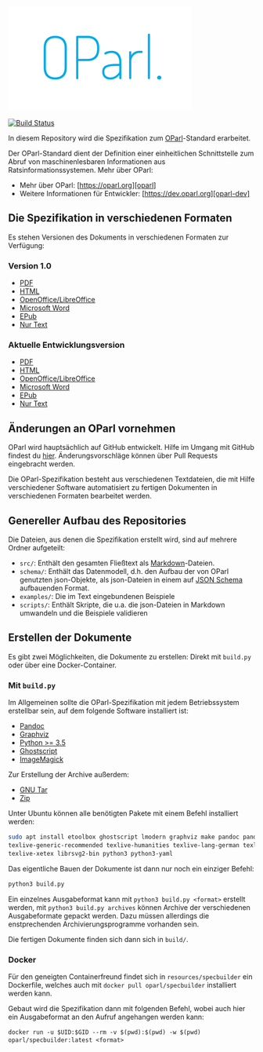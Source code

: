 [![OParl Wortmarke](https://raw.githubusercontent.com/OParl/brand/master/wortmarke/oparl-wortmarke-rgb-m.png)][oparl]

[![Build Status](https://travis-ci.org/OParl/spec.svg)][travis]

In diesem Repository wird die Spezifikation zum [OParl][oparl]-Standard erarbeitet.

Der OParl-Standard dient der Definition einer einheitlichen Schnittstelle zum Abruf von
maschinenlesbaren Informationen aus Ratsinformationssystemen. Mehr über OParl:

- Mehr über OParl:  [https://oparl.org][oparl]
- Weitere Informationen für Entwickler: [https://dev.oparl.org][oparl-dev]

## Die Spezifikation in verschiedenen Formaten

Es stehen Versionen des Dokuments in verschiedenen Formaten zur Verfügung:

### Version 1.0

* [PDF][spec-1-0-pdf]
* [HTML][spec-1-0-html]
* [OpenOffice/LibreOffice][spec-1-0-odt]
* [Microsoft Word][spec-1-0-docx]
* [EPub][spec-1-0-epub]
* [Nur Text][spec-1-0-txt]

### Aktuelle Entwicklungsversion

* [PDF][spec-master-pdf]
* [HTML][spec-master-html]
* [OpenOffice/LibreOffice][spec-master-odt]
* [Microsoft Word][spec-master-docx]
* [EPub][spec-master-epub]
* [Nur Text][spec-master-txt]


## Änderungen an OParl vornehmen

OParl wird hauptsächlich auf GitHub entwickelt. Hilfe im Umgang mit GitHub findest du [hier][github-help]. Änderungsvorschläge können über Pull Requests eingebracht werden.

Die OParl-Spezifikation besteht aus verschiedenen Textdateien, die mit Hilfe verschiedener
Software automatisiert zu fertigen Dokumenten in verschiedenen Formaten bearbeitet werden.

## Genereller Aufbau des Repositories

Die Dateien, aus denen die Spezifikation erstellt wird, sind auf mehrere Ordner aufgeteilt:

 - `src/`:  Enthält den gesamten Fließtext als [Markdown][markdown-help]-Dateien.
 - `schema/`: Enthält das Datenmodell, d.h. den Aufbau der von OParl genutzten json-Objekte, als json-Dateien in einem
 auf [JSON Schema][json-schema] aufbauenden Format.
 - `examples/`: Die im Text eingebundenen Beispiele
 - `scripts/`: Enthält Skripte, die u.a. die json-Dateien in Markdown umwandeln und die Beispiele validieren

## Erstellen der Dokumente

Es gibt zwei Möglichkeiten, die Dokumente zu erstellen: Direkt mit `build.py` oder über eine Docker-Container.

### Mit `build.py`

Im Allgemeinen sollte die OParl-Spezifikation mit jedem Betriebssystem erstellbar
sein, auf dem folgende Software installiert ist:

- [Pandoc][pandoc]
- [Graphviz][graphviz]
- [Python >= 3.5][python]
- [Ghostscript][ghostscript]
- [ImageMagick][imagemagick]

Zur Erstellung der Archive außerdem:

- [GNU Tar][tar]
- [Zip][zip]

Unter Ubuntu können alle benötigten Pakete mit einem Befehl installiert werden:

```bash
sudo apt install etoolbox ghostscript lmodern graphviz make pandoc pandoc-citeproc texlive-fonts-recommended \
texlive-generic-recommended texlive-humanities texlive-lang-german texlive-latex-recommended texlive-luatex \
texlive-xetex librsvg2-bin python3 python3-yaml
```

Das eigentliche Bauen der Dokumente ist dann nur noch ein einziger Befehl:

```bash
python3 build.py
```

Ein einzelnes Ausgabeformat kann mit `python3 build.py <format>` erstellt werden, mit `python3 build.py archives` können
Archive der verschiedenen Ausgabeformate gepackt werden. Dazu müssen allerdings
die enstprechenden Archivierungsprogramme vorhanden sein.

Die fertigen Dokumente finden sich dann sich in `build/`.

### Docker

Für den geneigten Containerfreund findet sich in `resources/specbuilder` ein
Dockerfile, welches auch mit `docker pull oparl/specbuilder` installiert werden kann.

Gebaut wird die Spezifikation dann mit folgenden Befehl, wobei auch hier ein Ausgabeformat
an den Aufruf angehangen werden kann:

```
docker run -u $UID:$GID --rm -v $(pwd):$(pwd) -w $(pwd) oparl/specbuilder:latest <format>
```

[oparl]: https://oparl.org/
[oparl-dev]: https://dev.oparl.org/

[ghostscript]: https://www.ghostscript.com/
[github-help]: https://help.github.com/
[graphviz]: http://www.graphviz.org/
[imagemagick]: https://www.imagemagick.org/script/index.php
[json-schema]: https://json-schema.org/
[markdown-help]: https://help.github.com/articles/markdown-basics/
[pandoc]: http://pandoc.org/
[python]: https://www.python.org/
[tar]: https://www.gnu.org/software/tar/
[travis]: https://travis-ci.org/OParl/spec/
[zip]: http://www.info-zip.org/

[spec-1-0-pdf]: https://dev.oparl.org/downloads/spezifikation-1.0.pdf
[spec-1-0-html]: https://dev.oparl.org/downloads/spezifikation-1.0.html
[spec-1-0-odt]: https://dev.oparl.org/downloads/spezifikation-1.0.odt
[spec-1-0-docx]: https://dev.oparl.org/downloads/spezifikation-1.0.docx
[spec-1-0-epub]: https://dev.oparl.org/downloads/spezifikation-1.0.epub
[spec-1-0-txt]: https://dev.oparl.org/downloads/spezifikation-1.0.txt

[spec-master-pdf]: https://dev.oparl.org/downloads/spezifikation-master.pdf
[spec-master-html]: https://dev.oparl.org/downloads/spezifikation-master.html
[spec-master-odt]: https://dev.oparl.org/downloads/spezifikation-master.odt
[spec-master-docx]: https://dev.oparl.org/downloads/spezifikation-master.docx
[spec-master-epub]: https://dev.oparl.org/downloads/spezifikation-master.epub
[spec-master-txt]: https://dev.oparl.org/downloads/spezifikation-master.txt
